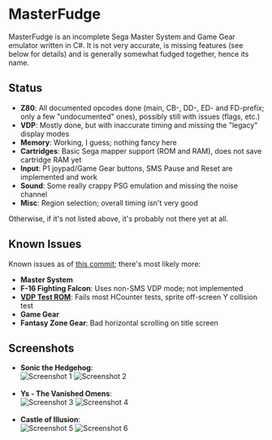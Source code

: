 # MasterFudge
MasterFudge is an incomplete Sega Master System and Game Gear emulator written in C#. It is not very accurate, is missing features (see below for details) and is generally somewhat fudged together, hence its name.

## Status
* __Z80__: All documented opcodes done (main, CB-, DD-, ED- and FD-prefix; only a few "undocumented" ones), possibly still with issues (flags, etc.)
* __VDP__: Mostly done, but with inaccurate timing and missing the "legacy" display modes
* __Memory__: Working, I guess; nothing fancy here
* __Cartridges__: Basic Sega mapper support (ROM and RAM), does not save cartridge RAM yet
* __Input__: P1 joypad/Game Gear buttons, SMS Pause and Reset are implemented and work
* __Sound__: Some really crappy PSG emulation and missing the noise channel
* __Misc__: Region selection; overall timing isn't very good

Otherwise, if it's not listed above, it's probably not there yet at all.

## Known Issues
Known issues as of [this commit](https://github.com/xdanieldzd/MasterFudge/tree/c36eb1da2d8de7b6d20c43bbfe070f5466e25137); there's most likely more:

* __Master System__
 * __F-16 Fighting Falcon__: Uses non-SMS VDP mode; not implemented
 * __[VDP Test ROM](http://www.smspower.org/Homebrew/SMSVDPTest-SMS)__: Fails most HCounter tests, sprite off-screen Y collision test
* __Game Gear__
 * __Fantasy Zone Gear__: Bad horizontal scrolling on title screen

## Screenshots
* __Sonic the Hedgehog__:<br>
 ![Screenshot 1](http://i.imgur.com/l3dbCzW.png) ![Screenshot 2](http://i.imgur.com/R7wxWex.png)<br><br>
* __Ys - The Vanished Omens__:<br>
 ![Screenshot 3](http://i.imgur.com/3Z0QbIr.png) ![Screenshot 4](http://i.imgur.com/sKfIdqx.png)<br><br>
* __Castle of Illusion__:<br>
 ![Screenshot 5](http://i.imgur.com/8OxXcHF.png) ![Screenshot 6](http://i.imgur.com/TXJgBPs.png)<br><br>
